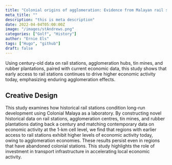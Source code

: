 ```yaml
---
title: "Colonial origins of agglomeration: Evidence from Malayan rail stations"
meta_title: ""
description: "this is meta description"
date: 2022-04-04T05:00:00Z
image: "/images/stAndrews.png"
categories: ["Golf", "History"]
author: "Ernie Els"
tags: ["Hugo", "github"]
draft: false
---
```


Using century-old data on rail stations, agglomeration hubs, tin mines, and rubber plantations, paired with current economic data, this study shows that early access to rail stations continues to drive higher economic activity today, emphasizing enduring agglomeration effects.

## Creative Design

This study examines how historical rail stations condition long-run development using Colonial Malaya as a laboratory. By constructing novel historical data on rail stations, agglomeration centres, tin mines, and rubber plantations dating back a century and matching contemporary data on economic activity at the 1-km cell level, we find that regions with earlier access to rail stations exhibit higher levels of economic activity today, owing to agglomeration economies. These results persist even in regions that have abandoned colonial stations. This study highlights the role of investment in transport infrastructure in accelerating local economic activity.
